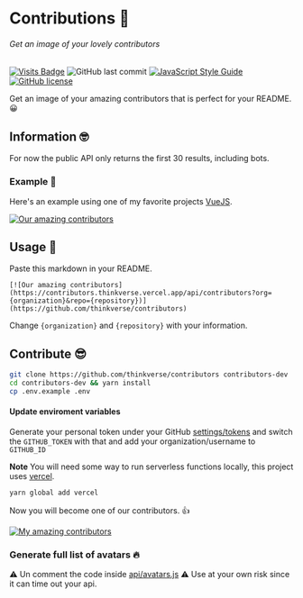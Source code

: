 # Contributions 🎩
###### Get an image of your lovely contributors 

 [![Visits Badge](https://badges.pufler.dev/visits/thinkverse/contributors)](https://badges.pufler.dev) ![GitHub last commit](https://img.shields.io/github/last-commit/thinkverse/contributors) [![JavaScript Style Guide](https://img.shields.io/badge/code_style-standard-brightgreen.svg)](https://standardjs.com) [![GitHub license](https://img.shields.io/github/license/thinkverse/contributors)](https://github.com/thinkverse/contributors/blob/master/LICENSE.md)

Get an image of your amazing contributors that is perfect for your README. 😀

## Information 🤓

For now the public API only returns the first 30 results, including bots.

### Example 🤘

Here's an example using one of my favorite projects [VueJS].

[![Our amazing contributors](https://contributors.thinkverse.vercel.app/api/contributors?org=vuejs&repo=vue)](https://github.com/thinkverse/contributors)

## Usage 🎉

Paste this markdown in your README.

`[![Our amazing contributors](https://contributors.thinkverse.vercel.app/api/contributors?org={organization}&repo={repository})](https://github.com/thinkverse/contributors)`

Change `{organization}` and `{repository}` with your information.

## Contribute 😎

```bash
git clone https://github.com/thinkverse/contributors contributors-dev
cd contributors-dev && yarn install
cp .env.example .env
```

#### Update enviroment variables

Generate your personal token under your GitHub [settings/tokens] and switch the `GITHUB_TOKEN` with that and add your organization/username to `GITHUB_ID`

**Note** You will need some way to run serverless functions locally, this project uses [vercel].

```bash
yarn global add vercel
```

Now you will become one of our contributors. 👍

[![My amazing contributors](https://contributors.thinkverse.vercel.app/api/contributors)](https://github.com/thinkverse/contributors)

### Generate full list of avatars 🔥

⚠️ Un comment the code inside [api/avatars.js](https://github.com/thinkverse/contributors/blob/HEAD/api/avatars.js)
⚠️ Use at your own risk since it can time out your api.

[vuejs]: https://vuejs.org/
[vercel]: https://vercel.com/download
[settings/tokens]: https://github.com/settings/tokens